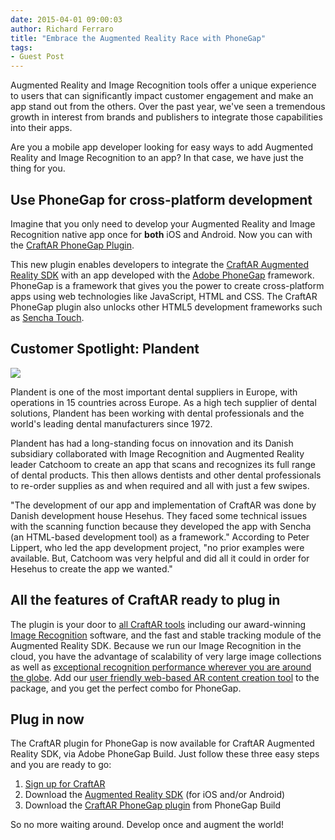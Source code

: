 ```yaml
---
date: 2015-04-01 09:00:03
author: Richard Ferraro
title: "Embrace the Augmented Reality Race with PhoneGap"
tags:
- Guest Post
---
```


Augmented Reality and Image Recognition tools offer a unique experience to users that can significantly impact customer engagement and make an app stand out from the others. Over the past year, we've seen a tremendous growth in interest from brands and publishers to integrate those capabilities into their apps.

Are you a mobile app developer looking for easy ways to add Augmented Reality and Image Recognition to an app? In that case, we have just the thing for you.

## Use PhoneGap for cross-platform development ##

Imagine that you only need to develop your Augmented Reality and Image Recognition native app once for **both** iOS and Android. Now you can with the [CraftAR PhoneGap Plugin](https://build.phonegap.com/plugins/1477).

This new plugin enables developers to integrate the [CraftAR Augmented Reality SDK](http://catchoom.com/product/craftar/augmented-reality-and-image-recognition-sdk/) with an app developed with the [Adobe PhoneGap](http://phonegap.com/) framework. PhoneGap is a framework that gives you the power to create cross-platform apps using web technologies like JavaScript, HTML and CSS. The CraftAR PhoneGap plugin also unlocks other HTML5 development frameworks such as [Sencha Touch](http://www.sencha.com/products/touch/).

## Customer Spotlight: Plandent ##

![](/uploads/blog/2015-03/Plandent.png)

Plandent is one of the most important dental suppliers in Europe, with operations in 15 countries across Europe. As a high tech supplier of dental solutions, Plandent has been working with dental professionals and the world's leading dental manufacturers since 1972.

Plandent has had a long-standing focus on innovation and its Danish subsidiary collaborated with Image Recognition and Augmented Reality leader Catchoom to create an app that scans and recognizes its full range of dental products. This then allows dentists and other dental professionals to re-order supplies as and when required and all with just a few swipes.

"The development of our app and implementation of CraftAR was done by Danish development house Hesehus. They faced some technical issues with the scanning function because they developed the app with Sencha (an HTML-based development tool) as a framework." According to Peter Lippert, who led the app development project, "no prior examples were available. But, Catchoom was very helpful and did all it could in order for Hesehus to create the app we wanted."

## All the features of CraftAR ready to plug in ##

The plugin is your door to [all CraftAR tools](http://catchoom.com/product/craftar/augmented-reality-and-image-recognition/) including our award-winning [Image Recognition](http://catchoom.com/product/craftar/image-recognition/) software, and the fast and stable tracking module of the Augmented Reality SDK. Because we run our Image Recognition in the cloud, you have the advantage of scalability of very large image collections as well as [exceptional recognition performance wherever you are around the globe](http://catchoom.com/blog/image-recognition-now-faster-better-global/). Add our [user friendly web-based AR content creation tool](https://www.youtube.com/watch?v=V296iS4Wlew&index=1&list=PL0g-n9ycSpzTaq56xqStBBPbvC1yQJ4Uh) to the package, and you get the perfect combo for PhoneGap.

## Plug in now ##

The CraftAR plugin for PhoneGap is now available for CraftAR Augmented Reality SDK, via Adobe PhoneGap Build. Just follow these three easy steps and you are ready to go:

1. [Sign up for CraftAR](https://my.craftar.net/accounts/signup/)
2. Download the [Augmented Reality SDK](http://catchoom.com/product/craftar/augmented-reality-and-image-recognition-sdk/) (for iOS and/or Android)
3. Download the [CraftAR PhoneGap plugin](https://build.phonegap.com/plugins/1477) from PhoneGap Build

So no more waiting around. Develop once and augment the world!